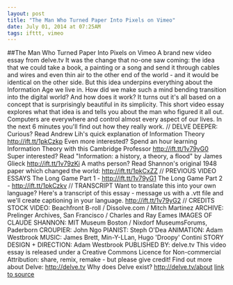 ```yaml
---
layout: post
title: "The Man Who Turned Paper Into Pixels on Vimeo"
date: July 01, 2014 at 07:25AM
tags: ifttt, vimeo
---
```

##The Man Who Turned Paper Into Pixels on Vimeo
A brand new video essay from delve.tv It was the change that no-one saw coming: the idea that we could take a book, a painting or a song and send it through cables and wires and even thin air to the other end of the world - and it would be identical on the other side. But this idea underpins everything about the Information Age we live in. How did we make such a mind bending transition into the digital world? And how does it work? It turns out it's all based on a concept that is surprisingly beautiful in its simplicity. This short video essay explores what that idea is and tells you about the man who figured it all out. Computers are everywhere and control almost every aspect of our lives. In the next 6 minutes you'll find out how they really work. // DELVE DEEPER: Curious? Read Andrew Lih's quick explanation of Information Theory http://ift.tt/1pkCzkp Even more interested? Spend an hour learning Information Theory with this Cambridge Professor http://ift.tt/1v79yG0 Super interested? Read &quot;Information: a history, a theory, a flood&quot; by James Glieck http://ift.tt/1v79zKi A maths person? Read Shannon's original 1948 paper which changed the world: http://ift.tt/1pkCxZZ // PREVIOUS VIDEO ESSAYS The Long Game Part 1 - http://ift.tt/1v79yG1 The Long Game Part 2 - http://ift.tt/1pkCzkv // TRANSCRIPT Want to translate this into your own language? Here's a transcript of this essay - message us with a .vtt file and we'll create captioning in your language. http://ift.tt/1v79yG2 // CREDITS STOCK VIDEO: Beachfront B-roll / Dissolve.com / Mitch Martinez ARCHIVE: Prelinger Archives, San Francisco / Charles and Ray Eames IMAGES OF CLAUDE SHANNON: MIT Museum Boston / Nixdorf MuseumsForums, Paderborn CROUPIER: John Ngo PIANIST: Steph O'Dea ANIMATION: Adam Westbrook MUSIC: James Brett, Min-Y-LLan, Hugo 'Droopy' Contini STORY DESIGN + DIRECTION: Adam Westbrook PUBLISHED BY: delve.tv This video essay is released under a Creative Commons Licence for Non-commercial Attribution: share, remix, remake - but please give credit! Find out more about Delve: http://delve.tv Why does Delve exist? http://delve.tv/about
[link to source](http://ift.tt/1v79yG4) 
